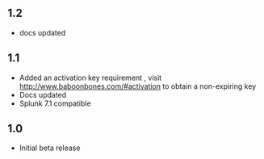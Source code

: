 1.2
-----
* docs updated

1.1
-----
* Added an activation key requirement , visit http://www.baboonbones.com/#activation to obtain a non-expiring key
* Docs updated
* Splunk 7.1 compatible

1.0
-----
* Initial beta release
